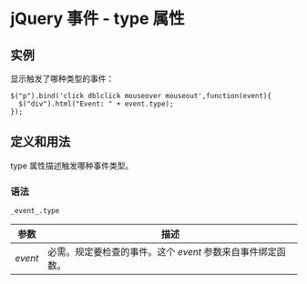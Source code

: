 # jQuery 事件 - type 属性



## 实例

显示触发了哪种类型的事件：

```
$("p").bind('click dblclick mouseover mouseout',function(event){
  $("div").html("Event: " + event.type);
});

```

## 定义和用法

type 属性描述触发哪种事件类型。

### 语法

```
_event_.type
```

| 参数 | 描述 |
| --- | --- |
| _event_ | 必需。规定要检查的事件。这个 _event_ 参数来自事件绑定函数。 |



